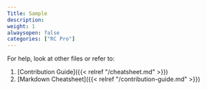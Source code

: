 ```yaml
---
Title: Sample
description: 
weight: 1
alwaysopen: false
categories: ["RC Pro"]
---
```

For help, look at other files or refer to:

1. [Contribution Guide]({{< relref "/cheatsheet.md" >}})
1. [Markdown Cheatsheet]({{< relref "/contribution-guide.md" >}})